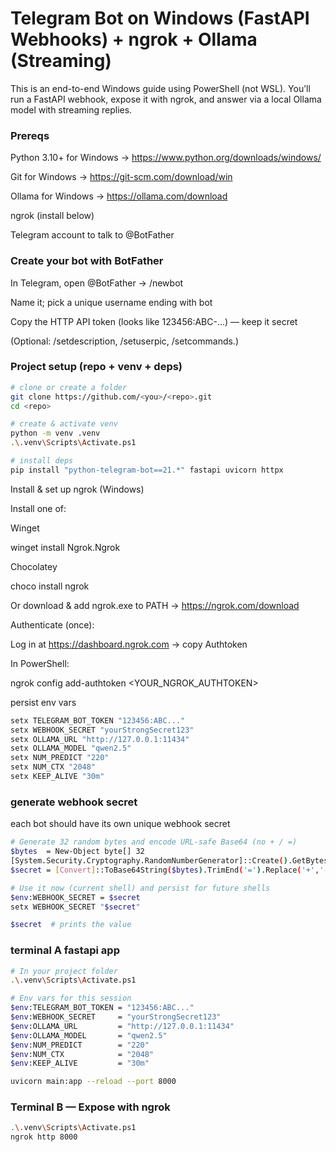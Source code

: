 # Telegram Bot on Windows (FastAPI Webhooks) + ngrok + Ollama (Streaming)

This is an end-to-end Windows guide using PowerShell (not WSL). You’ll run a FastAPI webhook, expose it with ngrok, and answer via a local Ollama model with streaming replies. <br>

### Prereqs

Python 3.10+ for Windows → https://www.python.org/downloads/windows/

Git for Windows → https://git-scm.com/download/win

Ollama for Windows → https://ollama.com/download

ngrok (install below)

Telegram account to talk to @BotFather

### Create your bot with BotFather

In Telegram, open @BotFather → /newbot

Name it; pick a unique username ending with bot

Copy the HTTP API token (looks like 123456:ABC-...) — keep it secret

(Optional: /setdescription, /setuserpic, /setcommands.)

### Project setup (repo + venv + deps)
```bash
# clone or create a folder
git clone https://github.com/<you>/<repo>.git
cd <repo>

# create & activate venv
python -m venv .venv
.\.venv\Scripts\Activate.ps1

# install deps
pip install "python-telegram-bot==21.*" fastapi uvicorn httpx

```
Install & set up ngrok (Windows)

Install one of:

Winget

winget install Ngrok.Ngrok


Chocolatey

choco install ngrok


Or download & add ngrok.exe to PATH → https://ngrok.com/download

Authenticate (once):

Log in at https://dashboard.ngrok.com
 → copy Authtoken

In PowerShell:

ngrok config add-authtoken <YOUR_NGROK_AUTHTOKEN>

persist env vars
```bash
setx TELEGRAM_BOT_TOKEN "123456:ABC..."
setx WEBHOOK_SECRET "yourStrongSecret123"
setx OLLAMA_URL "http://127.0.0.1:11434"
setx OLLAMA_MODEL "qwen2.5"
setx NUM_PREDICT "220"
setx NUM_CTX "2048"
setx KEEP_ALIVE "30m"
```
### generate webhook secret
each bot should have its own unique webhook secret
```bash
# Generate 32 random bytes and encode URL-safe Base64 (no + / =)
$bytes  = New-Object byte[] 32
[System.Security.Cryptography.RandomNumberGenerator]::Create().GetBytes($bytes)
$secret = [Convert]::ToBase64String($bytes).TrimEnd('=').Replace('+','-').Replace('/','_')

# Use it now (current shell) and persist for future shells
$env:WEBHOOK_SECRET = $secret
setx WEBHOOK_SECRET "$secret"

$secret  # prints the value
```
### terminal A fastapi app
```bash
# In your project folder
.\.venv\Scripts\Activate.ps1

# Env vars for this session
$env:TELEGRAM_BOT_TOKEN = "123456:ABC..."
$env:WEBHOOK_SECRET     = "yourStrongSecret123"
$env:OLLAMA_URL         = "http://127.0.0.1:11434"
$env:OLLAMA_MODEL       = "qwen2.5"
$env:NUM_PREDICT        = "220"
$env:NUM_CTX            = "2048"
$env:KEEP_ALIVE         = "30m"

uvicorn main:app --reload --port 8000
```

### Terminal B — Expose with ngrok
```bash
.\.venv\Scripts\Activate.ps1
ngrok http 8000

```





